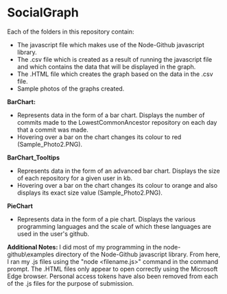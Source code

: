# SocialGraph

Each of the folders in this repository contain:
- The javascript file which makes use of the Node-Github javascript library.
- The .csv file which is created as a result of running the javascript file and which contains the data that will be displayed in the graph.
- The .HTML file which creates the graph based on the data in the .csv file.
- Sample photos of the graphs created.

<b> BarChart: </b>
- Represents data in the form of a bar chart. Displays the number of commits made to the LowestCommonAncestor repository 
   on each day that a commit was made.
- Hovering over a bar on the chart changes its colour to red (Sample_Photo2.PNG).

<b> BarChart_Tooltips </b>
- Represents data in the form of an advanced bar chart. Displays the size of each repository for a given 
   user in kb.
- Hovering over a bar on the chart changes its colour to orange and also displays its exact size value (Sample_Photo2.PNG).

<b> PieChart </b>
- Represents data in the form of a pie chart. Displays the various programming languages and the scale of which these languages are 
   used in the user's github.

<b> Additional Notes: </b>
I did most of my programming in the node-github\examples directory of the Node-Github javascript library. From here, I ran my .js files using the "node <filename.js>" command in the command prompt.
The .HTML files only appear to open correctly using the Microsoft Edge browser.
Personal access tokens have also been removed from each of the .js files for the purpose of submission.

